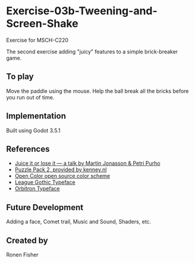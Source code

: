 # Exercise-03b-Tweening-and-Screen-Shake

Exercise for MSCH-C220

The second exercise adding "juicy" features to a simple brick-breaker game.

## To play

Move the paddle using the mouse. Help the ball break all the bricks before you run out of time.


## Implementation

Built using Godot 3.5.1

## References
 * [Juice it or lose it — a talk by Martin Jonasson & Petri Purho](https://www.youtube.com/watch?v=Fy0aCDmgnxg)
 * [Puzzle Pack 2, provided by kenney.nl](https://kenney.nl/assets/puzzle-pack-2)
 * [Open Color open source color scheme](https://yeun.github.io/open-color/)
 * [League Gothic Typeface](https://www.theleagueofmoveabletype.com/league-gothic)
 * [Orbitron Typeface](https://www.theleagueofmoveabletype.com/orbitron)
 

## Future Development

Adding a face, Comet trail, Music and Sound, Shaders, etc.

## Created by 

Ronen Fisher
